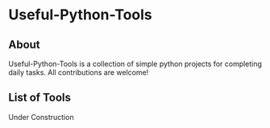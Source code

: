 # Useful-Python-Tools
## About
Useful-Python-Tools is a collection of simple python projects for completing daily tasks. All contributions are welcome!

## List of Tools
Under Construction
